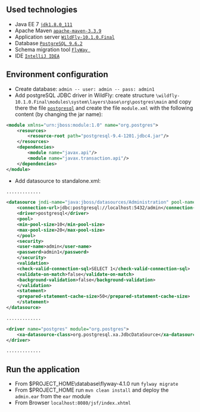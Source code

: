 ## Used technologies ##

- Java EE 7 [``jdk1.8.0_111``](http://www.oracle.com/technetwork/java/javase/downloads/index.html)
- Apache Maven [``apache-maven-3.3.9``](https://maven.apache.org/download.cgi/)
- Application server  [``WildFly-10.1.0.Final``](http://wildfly.org/staging/downloads/)
- Database [``PostgreSQL 9.6.2``](https://www.postgresql.org/)
- Schema migration tool [``FlyWay ``](https://flywaydb.org/)
- IDE [``IntelliJ IDEA``](www.jetbrains.com/)


## Environment configuration ##

- Create database: ``admin -- user: admin -- pass: admin1`` 
- Add postgreSQL JDBC driver in WildFly: create structure ``\wildfly-10.1.0.Final\modules\system\layers\base\org\postgres\main`` and copy there the file [``postgresql``](https://jdbc.postgresql.org/) and create the file ``module.xml`` with the following content (by changing the jar name):

```xml
<module xmlns="urn:jboss:module:1.0" name="org.postgres">
	<resources>
		<resource-root path="postgresql-9.4-1201.jdbc4.jar"/>
    </resources>
    <dependencies>
		<module name="javax.api"/>
		<module name="javax.transaction.api"/>
	</dependencies>
</module>
```

- Add datasource to standalone.xml:

```xml
.............

<datasource jndi-name="java:jboss/datasources/Administration" pool-name="Administration" enabled="true" use-java-context="true">
    <connection-url>jdbc:postgresql://localhost:5432/admin</connection-url>
    <driver>postgresql</driver>
    <pool>
	<min-pool-size>10</min-pool-size>
	<max-pool-size>20</max-pool-size>
    </pool>
    <security>
	<user-name>admin</user-name>
	<password>admin1</password>
    </security>
    <validation>
	<check-valid-connection-sql>SELECT 1</check-valid-connection-sql>
	<validate-on-match>false</validate-on-match>
	<background-validation>false</background-validation>
    </validation>
    <statement>
	<prepared-statement-cache-size>50</prepared-statement-cache-size>
    </statement>
</datasource>

.............

<driver name="postgres" module="org.postgres">
	<xa-datasource-class>org.postgresql.xa.JdbcDataSource</xa-datasource-class>
</driver>

.............
```

## Run the application ##

- From $PROJECT_HOME\database\flyway-4.1.0 run ``fylway migrate``
- From $PROJECT_HOME run ``mvn clean install`` and deploy the ``admin.ear`` from the ``ear`` module
- From Browser ``localhost:8080/jsf/index.xhtml`` 


